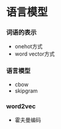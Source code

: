 语言模型
====
### 词语的表示 ###
- onehot方式
- word vector方式

### 语言模型 ###
- cbow
- skipgram

### word2vec ###
- 霍夫曼编码

